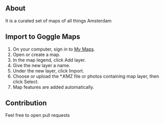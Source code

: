 ## About
It is a curated set of maps of all things Amsterdam

## Import to Goggle Maps

1. On your computer, sign in to [My Maps](https://mymaps.google.com/).
2. Open or create a map.
3. In the map legend, click Add layer.
4. Give the new layer a name.
5. Under the new layer, click Import.
6. Choose or upload the *.KMZ file or photos containing map layer, then click Select.
7. Map features are added automatically.

## Contribution
Feel free to open pull requests
